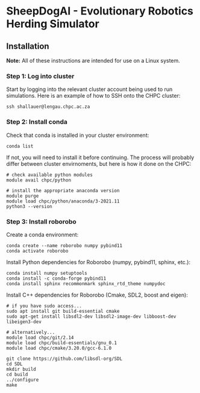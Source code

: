 # SheepDogAI - Evolutionary Robotics Herding Simulator

## Installation

**Note:** All of these instructions are intended for use on a Linux system.

### Step 1: Log into cluster 

Start by logging into the relevant cluster account being used to run simulations. Here is an example of how to SSH onto the CHPC cluster:

```
ssh shallauer@lengau.chpc.ac.za
```

### Step 2: Install conda

Check that conda is installed in your cluster environment:

```
conda list
```

If not, you will need to install it before continuing. The process will probably differ between cluster envirnoments, but here is how it done on the CHPC:

```
# check available python modules
module avail chpc/python

# install the appropriate anaconda version
module purge
module load chpc/python/anaconda/3-2021.11
python3 --version
```

### Step 3: Install roborobo

Create a conda environment:

```
conda create --name roborobo numpy pybind11 
conda activate roborobo
```

Install Python dependencies for Roborobo (numpy, pybind11, sphinx, etc.):

```
conda install numpy setuptools
conda install -c conda-forge pybind11
conda install sphinx recommonmark sphinx_rtd_theme numpydoc
```

Install C++ dependencies for Roborobo (Cmake, SDL2, boost and eigen):

```
# if you have sudo access...
sudo apt install git build-essential cmake
sudo apt-get install libsdl2-dev libsdl2-image-dev libboost-dev libeigen3-dev

# alternatively...
module load chpc/git/2.14
module load chpc/build-essentials/gnu_0.1
module load chpc/cmake/3.20.0/gcc-6.1.0

git clone https://github.com/libsdl-org/SDL
cd SDL
mkdir build
cd build
../configure
make
```

